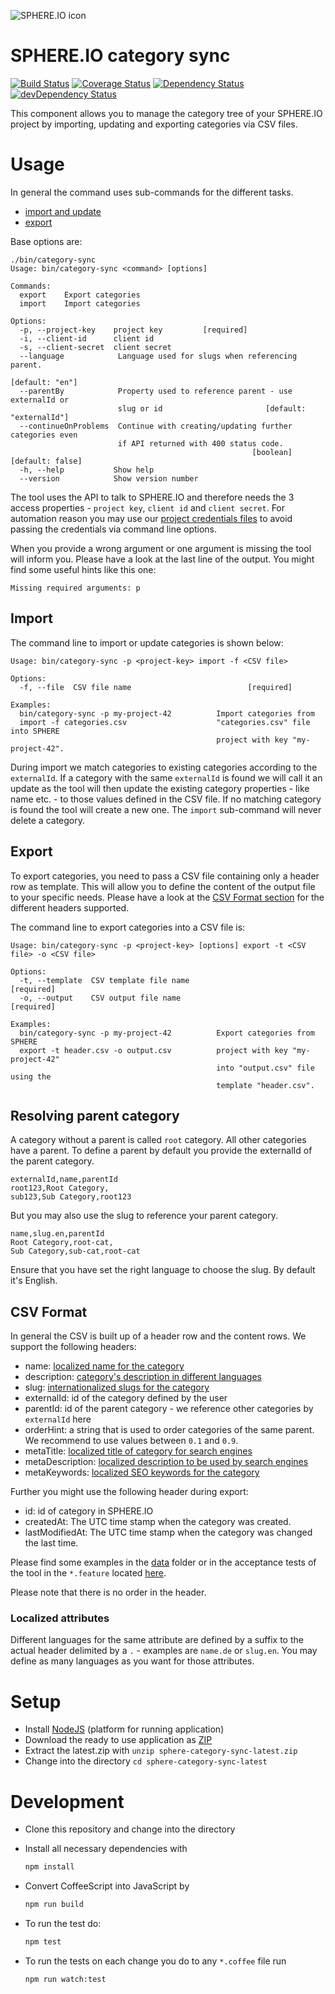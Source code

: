 ![SPHERE.IO icon](https://admin.sphere.io/assets/images/sphere_logo_rgb_long.png)

# SPHERE.IO category sync

[![Build Status](https://travis-ci.org/sphereio/sphere-category-sync.png?branch=master)](https://travis-ci.org/sphereio/sphere-category-sync) [![Coverage Status](https://coveralls.io/repos/sphereio/sphere-category-sync/badge.png)](https://coveralls.io/r/sphereio/sphere-category-sync) [![Dependency Status](https://david-dm.org/sphereio/sphere-category-sync.png?theme=shields.io)](https://david-dm.org/sphereio/sphere-category-sync) [![devDependency Status](https://david-dm.org/sphereio/sphere-category-sync/dev-status.png?theme=shields.io)](https://david-dm.org/sphereio/sphere-category-sync#info=devDependencies)

This component allows you to manage the category tree of your SPHERE.IO project by importing, updating and exporting categories via CSV files.

# Usage

In general the command uses sub-commands for the different tasks.
- [import and update](#import)
- [export](#export)

Base options are:
```
./bin/category-sync
Usage: bin/category-sync <command> [options]

Commands:
  export    Export categories
  import    Import categories

Options:
  -p, --project-key    project key         [required]
  -i, --client-id      client id
  -s, --client-secret  client secret
  --language            Language used for slugs when referencing parent.
                                                                 [default: "en"]
  --parentBy            Property used to reference parent - use externalId or
                        slug or id                       [default: "externalId"]
  --continueOnProblems  Continue with creating/updating further categories even
                        if API returned with 400 status code.
                                                      [boolean] [default: false]
  -h, --help           Show help
  --version            Show version number
```
The tool uses the API to talk to SPHERE.IO and therefore needs the 3 access properties - `project key`, `client id` and `client secret`. For automation reason you may use our [project credentials files](https://github.com/sphereio/sphere-node-utils#projectcredentialsconfig) to avoid passing the credentials via command line options.

When you provide a wrong argument or one argument is missing the tool will inform you. Please have a look at the last line of the output. You might find some useful hints like this one:
```
Missing required arguments: p
```

## Import

The command line to import or update categories is shown below:
```
Usage: bin/category-sync -p <project-key> import -f <CSV file>

Options:
  -f, --file  CSV file name                          [required]

Examples:
  bin/category-sync -p my-project-42          Import categories from
  import -f categories.csv                    "categories.csv" file into SPHERE
                                              project with key "my-project-42".
```

During import we match categories to existing categories according to the `externalId`. If a category with the same `externalId` is found we will call it an update as the tool will then update the existing category properties - like name etc. - to those values defined in the CSV file.
If no matching category is found the tool will create a new one.
The `import` sub-command will never delete a category.

## Export

To export categories, you need to pass a CSV file containing only a header row as template.
This will allow you to define the content of the output file to your specific needs.
Please have a look at the [CSV Format section](#csv-format) for the different headers supported.

The command line to export categories into a CSV file is:
```
Usage: bin/category-sync -p <project-key> [options] export -t <CSV file> -o <CSV file>

Options:
  -t, --template  CSV template file name                              [required]
  -o, --output    CSV output file name                                [required]

Examples:
  bin/category-sync -p my-project-42          Export categories from SPHERE
  export -t header.csv -o output.csv          project with key "my-project-42"
                                              into "output.csv" file using the
                                              template "header.csv".
```

## Resolving parent category

A category without a parent is called `root` category. All other categories have a parent.
To define a parent by default you provide the externalId of the parent category.
```csv
externalId,name,parentId
root123,Root Category,
sub123,Sub Category,root123
```

But you may also use the slug to reference your parent category.
```csv
name,slug.en,parentId
Root Category,root-cat,
Sub Category,sub-cat,root-cat
```

Ensure that you have set the right language to choose the slug. By default it's English.

## CSV Format

In general the CSV is built up of a header row and the content rows.
We support the following headers:
- name: [localized name for the category](#localized-attributes)
- description: [category's description in different languages](#localized-attributes)
- slug: [internationalized slugs for the category](#localized-attributes)
- externalId: id of the category defined by the user
- parentId: id of the parent category - we reference other categories by `externalId` here
- orderHint: a string that is used to order categories of the same parent. We recommend to use values between `0.1` and `0.9`.
- metaTitle: [localized title of category for search engines](#localized-attributes)
- metaDescription: [localized description to be used by search engines](#localized-attributes)
- metaKeywords: [localized SEO keywords for the category](#localized-attributes)

Further you might use the following header during export:
- id: id of category in SPHERE.IO
- createdAt: The UTC time stamp when the category was created.
- lastModifiedAt: The UTC time stamp when the category was changed the last time.

Please find some examples in the [data](https://github.com/sphereio/sphere-category-sync/tree/master/data) folder or in the acceptance tests of the tool in the `*.feature` located [here](https://github.com/sphereio/sphere-category-sync/tree/master/features).

Please note that there is no order in the header.

### Localized attributes

Different languages for the same attribute are defined by a suffix to the actual header delimited by a `.` - examples are `name.de` or `slug.en`. You may define as many languages as you want for those attributes.

# Setup

* Install [NodeJS](http://support.sphere.io/knowledgebase/articles/307722-install-nodejs-and-get-a-component-running) (platform for running application)
* Download the ready to use application as [ZIP](https://github.com/sphereio/sphere-category-sync/archive/latest.zip)
* Extract the latest.zip with `unzip sphere-category-sync-latest.zip`
* Change into the directory `cd sphere-category-sync-latest`

# Development

* Clone this repository and change into the directory
* Install all necessary dependencies with

  ```bash
  npm install
  ```
* Convert CoffeeScript into JavaScript by

  ```bash
  npm run build
  ```
* To run the test do:

  ```bash
  npm test
  ```
* To run the tests on each change you do to any `*.coffee` file run

  ```bash
  npm run watch:test
  ```
